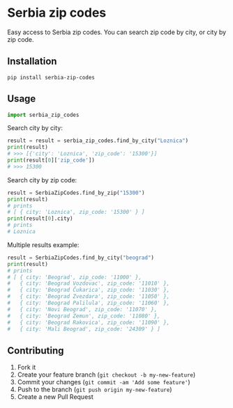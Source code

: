 # Serbia zip codes

Easy access to Serbia zip codes. You can search zip code by city, or city by zip code.

## Installation

```
pip install serbia-zip-codes
```

## Usage

```python
import serbia_zip_codes
```

Search city by city:

```python
result = result = serbia_zip_codes.find_by_city("Loznica")
print(result)
# >>> [{'city': 'Loznica', 'zip_code': '15300'}]
print(result[0]['zip_code'])
# >>> 15300
```

Search city by zip code:

```python
result = SerbiaZipCodes.find_by_zip("15300")
print(result)
# prints
# [ { city: 'Loznica', zip_code: '15300' } ]
print(result[0].city)
# prints
# Loznica
```

Multiple results example:

```python
result = SerbiaZipCodes.find_by_city("beograd")
print(result)
# prints
# [ { city: 'Beograd', zip_code: '11000' },
#   { city: 'Beograd Vozdovac', zip_code: '11010' },
#   { city: 'Beograd Čukarica', zip_code: '11030' },
#   { city: 'Beograd Zvezdara', zip_code: '11050' },
#   { city: 'Beograd Palilula', zip_code: '11060' },
#   { city: 'Novi Beograd', zip_code: '11070' },
#   { city: 'Beograd Zemun', zip_code: '11080' },
#   { city: 'Beograd Rakovica', zip_code: '11090' },
#   { city: 'Mali Beograd', zip_code: '24309' } ]
```

## Contributing

1. Fork it
2. Create your feature branch (`git checkout -b my-new-feature`)
3. Commit your changes (`git commit -am 'Add some feature'`)
4. Push to the branch (`git push origin my-new-feature`)
5. Create a new Pull Request
